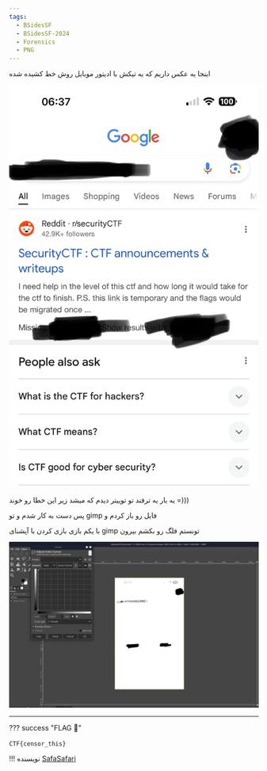 ```yaml
---
tags:
  - BSidesSF
  - BSidesSF-2024
  - Forensics
  - PNG
---
```



اینجا یه عکس داریم که یه تیکش با ادیتور موبایل روش خط کشیده شده

![redacted-1](redacted-1.png)

یه بار یه ترفند تو توییتر دیدم که میشد زیر این خطا رو خوند =)))

پس دست به کار شدم و تو gimp فایل رو باز کردم و 

با یکم بازی بازی کردن با آپشنای gimp تونستم فلگ رو بکشم بیرون

![redacted-2](redacted-2.png)

---
??? success "FLAG :triangular_flag_on_post:"
    <div dir="ltr">`CTF{censor_this}`</div>


!!! نویسنده
    [SafaSafari](https://twitter.com/SafaSafari3)

